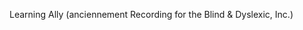 <Token xmlns:xlink="http://www.w3.org/1999/xlink"><embeddedLabel xmlns="http://ddue.schemas.microsoft.com/authoring/2003/5">Learning Ally (anciennement Recording for the Blind &amp; Dyslexic, Inc.) </embeddedLabel></Token>

<!--HONumber=Jun16_HO4-->


